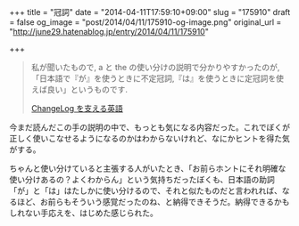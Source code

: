 +++
title = "冠詞"
date = "2014-04-11T17:59:10+09:00"
slug = "175910"
draft = false
og_image = "post/2014/04/11/175910-og-image.png"
original_url = "http://june29.hatenablog.jp/entry/2014/04/11/175910"

+++

<p></p>
<blockquote>私が聞いたもので, a と the の使い分けの説明で分かりやすかったのが,「日本語で『が』を使うときに不定冠詞,『は』を使うときに定冠詞を使えば良い」というものです.<p><a class="quote" href="https://gist.github.com/hayajo/3938098" title="ChangeLog を支える英語">ChangeLog を支える英語</a></p>
</blockquote>
<p>今まだ読んだこの手の説明の中で、もっとも気になる内容だった。これでぼくが正しく使いこなせるようになるのかはわからないけれど、なにかヒントを得た気がする。</p>
<p>ちゃんと使い分けていると主張する人がいたとき、「お前らホントにそれ明確な使い分けあるの？よくわからん」という気持ちだったぼくも、日本語の助詞「が」と「は」はたしかに使い分けるので、それと似たものだと言われれば、なるほど、お前らもそういう感覚だったのね、と納得できそうだ。納得できるかもしれない手応えを、はじめた感じられた。</p>